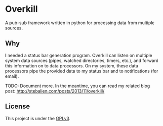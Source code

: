 Overkill
========

A pub-sub framework written in python for processing data from multiple sources.

Why
---

I needed a status bar generation program. Overkill can listen on multiple system
data sources (pipes, watched directories, timers, etc.), and forward this
information on to data processors. On my system, these data processors pipe the
provided data to my status bar and to notifications (for email).

TODO: Document more. In the meantime, you can read my related blog post:
http://stebalien.com/posts/2013/11/overkill/

License
-------

This project is under the [GPLv3](http://www.gnu.org/licenses/gpl.html).


